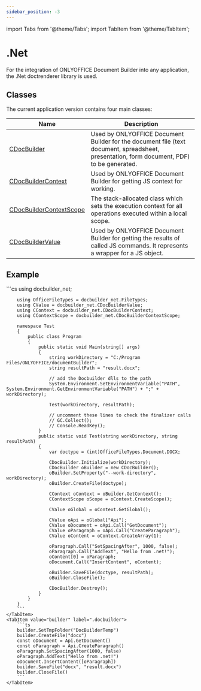 ```yaml
---
sidebar_position: -3
---
```


import Tabs from '@theme/Tabs';
import TabItem from '@theme/TabItem';

# .Net

For the integration of ONLYOFFICE Document Builder into any application, the .Net doctrenderer library is used.

## Classes

The current application version contains four main classes:

| **Name**                                                                      | **Description**                                                                                                                           |
| ----------------------------------------------------------------------------- | ----------------------------------------------------------------------------------------------------------------------------------------- |
| [CDocBuilder](CDocBuilder/CDocBuilder.md)                                     | Used by ONLYOFFICE Document Builder for the document file (text document, spreadsheet, presentation, form document, PDF) to be generated. |
| [CDocBuilderContext](CDocBuilderContext/CDocBuilderContext.md)                | Used by ONLYOFFICE Document Builder for getting JS context for working.                                                                   |
| [CDocBuilderContextScope](CDocBuilderContextScope/CDocBuilderContextScope.md) | The stack-allocated class which sets the execution context for all operations executed within a local scope.                              |
| [CDocBuilderValue](CDocBuilderValue/CDocBuilderValue.md)                      | Used by ONLYOFFICE Document Builder for getting the results of called JS commands. It represents a wrapper for a JS object.               |

## Example

<Tabs>
    <TabItem value="net" label=".Net">
        ```cs
        using docbuilder_net;

        using OfficeFileTypes = docbuilder_net.FileTypes;
        using CValue = docbuilder_net.CDocBuilderValue;
        using CContext = docbuilder_net.CDocBuilderContext;
        using CContextScope = docbuilder_net.CDocBuilderContextScope;

        namespace Test
        {
            public class Program
            {
                public static void Main(string[] args)
                {
                    string workDirectory = "C:/Program Files/ONLYOFFICE/documentBuilder";
                    string resultPath = "result.docx";

                    // add the Docbuilder dlls to the path
                    System.Environment.SetEnvironmentVariable("PATH", System.Environment.GetEnvironmentVariable("PATH") + ";" + workDirectory);

                    Test(workDirectory, resultPath);

                    // uncomment these lines to check the finalizer calls
                    // GC.Collect();
                    // Console.ReadKey();
                }
                public static void Test(string workDirectory, string resultPath)
                {
                    var doctype = (int)OfficeFileTypes.Document.DOCX;

                    CDocBuilder.Initialize(workDirectory);
                    CDocBuilder oBuilder = new CDocBuilder();
                    oBuilder.SetProperty("--work-directory", workDirectory);
                    oBuilder.CreateFile(doctype);

                    CContext oContext = oBuilder.GetContext();
                    CContextScope oScope = oContext.CreateScope();
                
                    CValue oGlobal = oContext.GetGlobal();

                    CValue oApi = oGlobal["Api"];
                    CValue oDocument = oApi.Call("GetDocument");
                    CValue oParagraph = oApi.Call("CreateParagraph");
                    CValue oContent = oContext.CreateArray(1);

                    oParagraph.Call("SetSpacingAfter", 1000, false);
                    oParagraph.Call("AddText", "Hello from .net!");
                    oContent[0] = oParagraph;
                    oDocument.Call("InsertContent", oContent);

                    oBuilder.SaveFile(doctype, resultPath);
                    oBuilder.CloseFile();

                    CDocBuilder.Destroy();
                }
            }
        }
        ```
    </TabItem>
    <TabItem value="builder" label=".docbuilder">
        ```ts
        builder.SetTmpFolder("DocBuilderTemp")
        builder.CreateFile("docx")
        const oDocument = Api.GetDocument()
        const oParagraph = Api.CreateParagraph()
        oParagraph.SetSpacingAfter(1000, false)
        oParagraph.AddText("Hello from .net!")
        oDocument.InsertContent([oParagraph])
        builder.SaveFile("docx", "result.docx")
        builder.CloseFile()
        ```
    </TabItem>
</Tabs>
